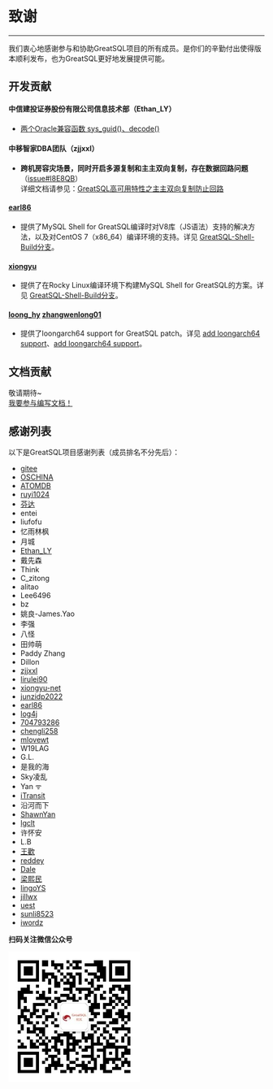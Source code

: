 # 致谢
---
我们衷心地感谢参与和协助GreatSQL项目的所有成员。是你们的辛勤付出使得版本顺利发布，也为GreatSQL更好地发展提供可能。

## 开发贡献

#### 中信建投证券股份有限公司信息技术部（Ethan_LY）
 - [两个Oracle兼容函数 sys_guid()、decode()](https://gitee.com/GreatSQL/GreatSQL/pulls/7)

#### 中移智家DBA团队（zjjxxl）
 - **跨机房容灾场景，同时开启多源复制和主主双向复制，存在数据回路问题**（[issue#I8E8QB](https://gitee.com/GreatSQL/GreatSQL/issues/I8E8QB)）<br>
 详细文档请参见：[GreatSQL高可用特性之主主双向复制防止回路](https://greatsql.cn/docs/8032-25/user-manual/5-enhance/5-2-ha-repl-server-mode.html)

#### [earl86](https://gitee.com/earl86)
 - 提供了MySQL Shell for GreatSQL编译时对V8库（JS语法）支持的解决方法，以及对CentOS 7（x86_64）编译环境的支持。详见 [GreatSQL-Shell-Build分支](https://gitee.com/earl86/GreatSQL-Docker/tree/master/GreatSQL-Shell-Build)。

#### [xiongyu](https://gitee.com/xiongyu-net)
 - 提供了在Rocky Linux编译环境下构建MySQL Shell for GreatSQL的方案。详见 [GreatSQL-Shell-Build分支](https://gitee.com/xiongyu-net/GreatSQL-Docker/tree/master/GreatSQL-Shell-Build)。

#### [loong_hy](https://github.com/loong-hy) [zhangwenlong01](https://gitee.com/zhangwenlong01)
 - 提供了loongarch64 support for GreatSQL patch。详见 [add loongarch64 support](https://github.com/GreatSQL/GreatSQL/pull/7)、[add loongarch64 support](https://gitee.com/src-openeuler/greatsql/pulls/54)。

## 文档贡献
 敬请期待~<br>
 [我要参与编写文档！](https://gitee.com/GreatSQL/GreatSQL-Manual/issues)

## 感谢列表

以下是GreatSQL项目感谢列表（成员排名不分先后）：

- [gitee](https://gitee.com/)
- [OSCHINA](https://www.oschina.net/)
- [ATOMDB](https://atomdb.com)
- [ruyi1024](https://gitee.com/ruyi1024)
- [芬达](https://gitee.com/fanderchan)
- entei
- liufofu
- 忆雨林枫
- 月城
- [Ethan_LY](https://gitee.com/ethan-ly)
- 戴先森
- Think
- C_zitong
- alitao
- Lee6496
- bz
- 姚良-James.Yao
- 李强
- 八怪
- 田帅萌
- Paddy Zhang
- Dillon
- [zjjxxl](https://gitee.com/zjjxxl)
- [lirulei90](https://gitee.com/lirulei90)
- [xiongyu-net](https://gitee.com/xiongyu-net)
- [junzidp2022](https://gitee.com/junzidp2022)
- [earl86](https://gitee.com/earl86)
- [log4j](https://gitee.com/log4j)
- [704793286](https://gitee.com/704793286)
- [chengli258](https://gitee.com/chengli258)
- [mlovewt](https://gitee.com/mlovewt)
- W19LAG
- G.L.
- 是我的海
- Sky凌乱
- Yan ᯤ
- [iTransit](https://gitee.com/iTransit)
- 沿河而下
- [ShawnYan](https://gitee.com/shawnyan)
- [lgclt](https://gitee.com/lgclt)
- 许怀安
- L.B
- [王歡](https://greatsql.cn/home.php?mod=space&uid=1353&do=thread&view=me&from=space)
- [reddey](https://greatsql.cn/home.php?mod=space&uid=1772&do=thread&view=me&from=space)
- [Dale](https://gitee.com/Dale_nn)
- [梁熙民](https://gitee.com/daydreammirror)
- [lingoYS](https://greatsql.cn/home.php?mod=space&uid=1753&do=profile)
- [jillwx](https://gitee.com/jillwx)
- [uest](https://gitee.com/uest)
- [sunli8523](https://greatsql.cn/home.php?mod=space&uid=234&do=profile&from=space)
- [iwordz](https://github.com/iwordz)


**扫码关注微信公众号**

![greatsql-wx](./greatsql-wx.jpg)
